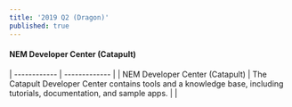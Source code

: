 ```yaml
---
title: '2019 Q2 (Dragon)'
published: true
---
```


#### NEM Developer Center (Catapult)


| ------------ | ------------- |
| NEM Developer Center (Catapult) | The Catapult Developer Center contains tools and a knowledge base, including tutorials, documentation, and sample apps. |
|
